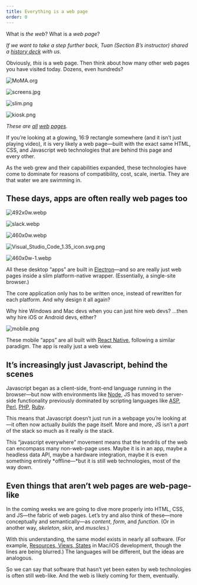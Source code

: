 ```yaml
---
title: Everything is a web page
order: 0
---
```




What is *the web*? What is a *web page*?

*If we want to take a step further back, Tuan (Section B’s instructor) shared a [history deck](https://docs.google.com/presentation/d/1LEySqdbmwMVH41aFYtk54VjuyLN9BVUxeSL0QK0hrKE/edit#slide=id.geded19efc4_0_0) with us.*

Obviously, *this* is a web page. Then think about how many other web pages you have visited today. Dozens, even hundreds?

![MoMA.org](org.png)

![screens.jpg](screens.jpg)

![slim.png](slim.png)

![kiosk.png](kiosk.png)

*These are [all](https://moma.org) [web](https://www.moma.org/screens/on_view/west?floor=1&contain=true) [pages](https://www.moma.org/screens/promo/tickets?contain=true).*

If you’re looking at a glowing, 16:9 rectangle somewhere (and it isn’t just playing video), it is very likely a web page—built with the exact same HTML, CSS, and Javascript web technologies that are behind this page and every other.

As the web grew and their capabilities expanded, these technologies have come to dominate for reasons of compatibility, cost, scale, inertia. They are that water we are swimming in.

## These days, apps are often really web pages too

![492x0w.webp](492x0w.webp)

![slack.webp](slack.webp)

![460x0w.webp](460x0w.webp)

![Visual_Studio_Code_1.35_icon.svg.png](Visual_Studio_Code_1.35_icon.svg.png)

![460x0w-1.webp](460x0w-1.webp)

All these desktop “apps” are built in [Electron](https://www.electronjs.org)—and so are really just web pages inside a slim platform-native wrapper. (Essentially, a single-site browser.)

The core application only has to be written once, instead of rewritten for each platform. And why design it all again?

Why hire Windows and Mac devs when you can just hire web devs? …then why hire iOS or Android devs, either?

![mobile.png](mobile.png)

These mobile “apps” are all built with [React Native](https://reactnative.dev), following a similar paradigm. The app is really just a web view.

## It’s increasingly just Javascript, behind the scenes

Javascript began as a client-side, front-end language running in the browser—but now with environments like [Node](https://nodejs.org/en/), JS has moved to server-side functionality previously dominated by scripting languages like [ASP](https://www.google.com/url?sa=t&rct=j&q=&esrc=s&source=web&cd=&cad=rja&uact=8&ved=2ahUKEwjEtfa8nc31AhUomeAKHd_ABUQQFnoECE8QAQ&url=https%3A%2F%2Fdotnet.microsoft.com%2Fen-us%2Flearn%2Faspnet%2Fwhat-is-aspnet&usg=AOvVaw1D_8ap9ArdBqxmTX1ce1xL), [Perl](https://www.perl.org), [PHP](https://www.php.net), [Ruby](https://www.ruby-lang.org/en/).

This means that Javascript doesn’t just run *in* a webpage you’re looking at—it often now actually *builds* the page itself. More and more, JS isn’t a *part* of the stack so much as it really *is* the stack.

This “javascript everywhere” movement means that the tendrils of the web can encompass many non-web-page uses. Maybe it is in an app, maybe a headless data API, maybe a hardware integration, maybe it is even something entirely *offline—*but it is still web technologies, most of the way down.

## Even things that aren’t web pages are web-page-like

In the coming weeks we are going to dive more properly into HTML, CSS, and JS—the fabric of web pages. Let’s try and also think of these—more conceptually and semantically—as *content*, *form*, and *function*. (Or in another way, *skeleton*, *skin*, and *muscles.*)

With this understanding, the same model exists in nearly all software. (For example, [Resources, Views, States](https://developer.apple.com/tutorials/app-dev-training/#swiftui-essentials) in Mac/iOS development, though the lines are being blurred.) The languages will be different, but the ideas are analogous.

So we can say that software that hasn’t yet been eaten by web technologies is often still web-like. And the web is likely coming for them, eventually.
